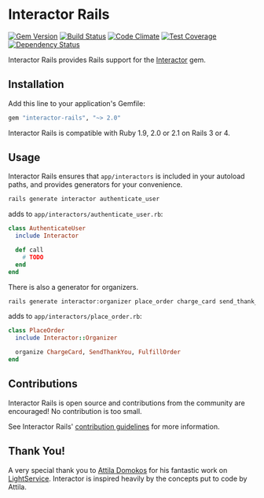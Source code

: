 # Interactor Rails

[![Gem Version](https://img.shields.io/gem/v/interactor-rails.svg?style=flat-square)](http://rubygems.org/gems/interactor-rails)
[![Build Status](https://img.shields.io/travis/collectiveidea/interactor-rails/master.svg?style=flat-square)](https://travis-ci.org/collectiveidea/interactor-rails)
[![Code Climate](https://img.shields.io/codeclimate/github/collectiveidea/interactor-rails.svg?style=flat-square)](https://codeclimate.com/github/collectiveidea/interactor-rails)
[![Test Coverage](http://img.shields.io/codeclimate/coverage/github/collectiveidea/interactor-rails.svg?style=flat-square)](https://codeclimate.com/github/collectiveidea/interactor-rails)
[![Dependency Status](https://img.shields.io/gemnasium/collectiveidea/interactor-rails.svg?style=flat-square)](https://gemnasium.com/collectiveidea/interactor-rails)

Interactor Rails provides Rails support for the
[Interactor](https://github.com/collectiveidea/interactor) gem.

## Installation

Add this line to your application's Gemfile:

```ruby
gem "interactor-rails", "~> 2.0"
```

Interactor Rails is compatible with Ruby 1.9, 2.0 or 2.1 on Rails 3 or 4.

## Usage

Interactor Rails ensures that `app/interactors` is included in your autoload
paths, and provides generators for your convenience.

```bash
rails generate interactor authenticate_user
```

adds to `app/interactors/authenticate_user.rb`:

```ruby
class AuthenticateUser
  include Interactor

  def call
    # TODO
  end
end
```

There is also a generator for organizers.

```bash
rails generate interactor:organizer place_order charge_card send_thank_you fulfill_order
```

adds to `app/interactors/place_order.rb`:

```ruby
class PlaceOrder
  include Interactor::Organizer

  organize ChargeCard, SendThankYou, FulfillOrder
end
```

## Contributions

Interactor Rails is open source and contributions from the community are
encouraged! No contribution is too small.

See Interactor Rails'
[contribution guidelines](CONTRIBUTING.md) for more information.

## Thank You!

A very special thank you to [Attila Domokos](https://github.com/adomokos) for
his fantastic work on [LightService](https://github.com/adomokos/light-service).
Interactor is inspired heavily by the concepts put to code by Attila.
